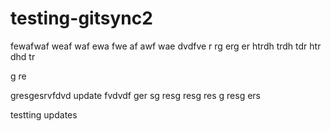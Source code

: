 # testing-gitsync2

fewafwaf
weaf
waf
ewa
fwe
af
awf
wae
dvdfve
r
rg
erg
er
htrdh
trdh
tdr
htr
dhd
tr

g
re

gresgesrvfdvd
update
fvdvdf
ger
sg
resg
resg
res
g
resg
ers



testting updates
